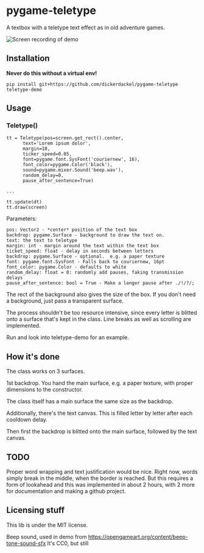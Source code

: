 # pygame-teletype

A textbox with a teletype text effect as in old adventure games.

![Screen recording of demo](https://github.com/DickerDackel/pygame-teletype/blob/main/demo.gif)

## Installation

**Never do this without a virtual env!**

    pip install git+https://github.com/dickerdackel/pygame-teletype
    teletype-demo

## Usage

### Teletype()

    tt = Teletype(pos=screen.get_rect().center,
		  text='Lorem ipsum dolor',
		  margin=10,
		  ticker_speed=0.05,
		  font=pygame.font.SysFont('couriernew', 16),
		  font_color=pygame.Color('black'),
		  sound=pygame.mixer.Sound('beep.wav'),
		  random_delay=0,
		  pause_after_sentence=True)

    ...

    tt.update(dt)
    tt.draw(screen)

Parameters:

	pos: Vector2 - *center* position of the text box
	backdrop: pygame.Surface - background to draw the text on.
	text: the text to teletype
	margin: int - margin around the text within the text box
	ticket_speed: float - delay in seconds between letters
	backdrop: pygame.Surface - optional.  e.g. a paper texture
	font: pygame.font.SysFont - Falls back to couriernew, 16pt
	font_color: pygame.Color - defaults to white
	random_delay: float = 0: randomly add pauses, faking transmission delays
	pause_after_sentence: bool = True - Make a longer pause after ./!/?/;

The rect of the background also gives the size of the box.  If you don't need a background, just pass a transparent surface.

The process shouldn't be too resource intensive, since every letter is blitted onto a surface that's kept in the class.  Line breaks as well as scrolling are implemented.

Run and look into teletype-demo for an example.

## How it's done

The class works on 3 surfaces.

1st backdrop.  You hand the main surface, e.g. a paper texture, with proper
dimensions to the constructor.

The class itself has a main surface the same size as the backdrop.

Additionally, there's the text canvas.  This is filled letter by letter after each cooldown delay.

Then first the backdrop is blitted onto the main surface, followed by the text canvas.

## TODO

Proper word wrapping and text justification would be nice.  Right now, words
simply break in the middle, when the border is reached.  But this requires a
form of lookahead and this was implemented in about 2 hours, with 2 more for
documentation and making a github project.


## Licensing stuff

This lib is under the MIT license.

Beep sound, used in demo from https://opengameart.org/content/beep-tone-sound-sfx
It's CC0, but still

